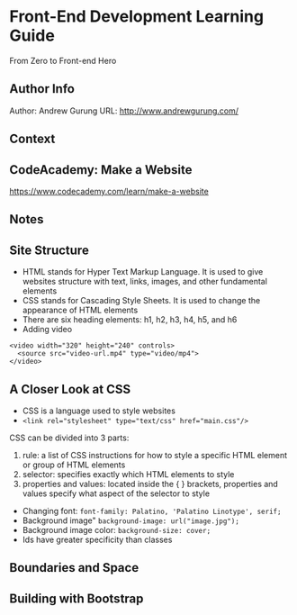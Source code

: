# Front-End Development Learning Guide
From Zero to Front-end Hero

Author Info
-----------
Author: Andrew Gurung
URL: http://www.andrewgurung.com/

Context
-----------------
## CodeAcademy: Make a Website
https://www.codecademy.com/learn/make-a-website

Notes
-----------------

## Site Structure
- HTML stands for Hyper Text Markup Language. It is used to give websites structure with text, links, images, and other fundamental elements
- CSS stands for Cascading Style Sheets. It is used to change the appearance of HTML elements
- There are six heading elements: h1, h2, h3, h4, h5, and h6
- Adding video
```
<video width="320" height="240" controls>
  <source src="video-url.mp4" type="video/mp4">
</video>
```
## A Closer Look at CSS
- CSS is a language used to style websites
- `<link rel="stylesheet" type="text/css" href="main.css"/>`

CSS can be divided into 3 parts:
1. rule: a list of CSS instructions for how to style a specific HTML element or group of HTML elements
2. selector: specifies exactly which HTML elements to style
3. properties and values: located inside the { } brackets, properties and values specify what aspect of the selector to style

- Changing font: `font-family: Palatino, 'Palatino Linotype', serif;`
- Background image" `background-image: url("image.jpg");`
- Background image color: `background-size: cover;`
- Ids have greater specificity than classes

## Boundaries and Space

## Building with Bootstrap
